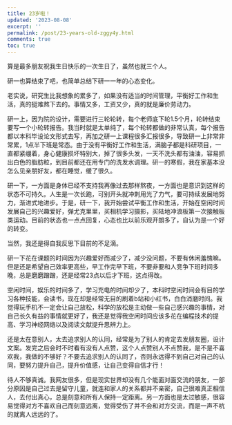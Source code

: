 ```yaml
---
title: 23岁啦！
updated: '2023-08-08'
excerpt: ''
permalink: /post/23-years-old-zggy4y.html
comments: true
toc: true
---
```


算是最多朋友祝我生日快乐的一次生日了，虽然也就三个人。

研一也算结束了吧，也简单总结下研一一年的心态变化。

老实说，研究生比我想象的累多了，如果没有适当的时间管理，平衡好工作和生活，真的挺难熬下去的。事情又多，工资又少，真的就是廉价劳动力。

研一上，因为院的设计，需要进行三轮轮转，每个老师底下轮1.5个月，轮转结束要写一个小轮转报告。我当时就是太单纯了，每个轮转都做的非常认真，每个报告都以本科毕设论文形式去写，再加之研一上课程很多汇报很多，导致研一上非常非常累，1点半下班是常态。由于没有平衡好工作和生活，满脑子都是科研项目，一直都紧绷着，身心健康损坏特别大，掉了很多头发，一天不洗头都有油油，容易抓出白色的脂肪粒，到目前都还在用专门的洗发水调理。研一的寒假，我在家基本没怎么见亲朋好友，都在睡觉，缓了很久。

研一下，一方面是身体已经不支持我再像过去那样熬夜，一方面也是意识到这样的状态不可持久。人生是一次长跑，可别开头就冲刺用光了力气，要可持续发展地努力，渐进式地进步。于是，研一下，我开始尝试平衡工作和生活，开始在空闲时间发展自己的兴趣爱好，弹尤克里里，买相机学习摄影，买陆地冲浪板第一次接触板类运动。目前的状态也一点点回复，心态也比以前乐观开朗多了，自认为是一个好的转变。

当然，我还是得自我反思下目前的不足滴。

研一下花在课题的时间因为兴趣爱好而减少了，减少没问题，不要有休闲羞愧嘛。但是还是希望自己效率更高些，早工作完早下班，不要非要和人竞争下班时间多晚，总是磨磨蹭蹭，还是经常23点以后才下班，这点得改。  

空闲时间，娱乐的时间多了，学习充电的时间却少了，本科时空闲时间会有目的学习各种技能，会读书，现在却是经常无目的刷着b站和小红书，白白消磨时间。我觉得玩手机不一定会让自己放松，科学的放松是主动做一些自己感兴趣的事情，对自己长久有益的事情就更好了，我还是觉得我空闲时间应该多花在编程技术的提高、学习神经网络以及阅读文献提升思辨力上。  

还是太在意别人，太去追求别人的认同，经常是为了别人的肯定去发朋友圈，设计文案。发完之后会时不时看有没有人点赞，这个人点赞别人不点赞我，是不是不喜欢我，我做的不够好？不要去追求别人的认同了，否则永远得不到自己对自己的认同，要努力提升自己，提升价值感，让自己变得自信才行！

待人不够真诚。我网友很多，但是现实世界却没有几个能面对面交流的朋友，一部分原因是自己过去是留守儿童，就连和家人的关系都并不亲密，自己很难真正相信人，去付出真心，总是刻意和所有人保持一定距离。另一方面也是太过敏感，很容易觉得对方不喜欢自己而刻意远离，觉得受伤了并不会和对方交流，而是一声不吭的就离人远远的了。
